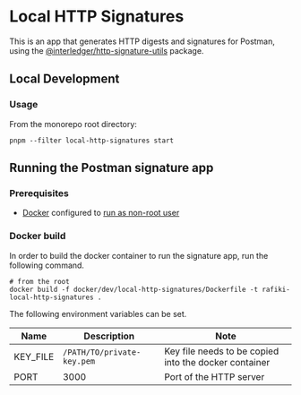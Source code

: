 # Local HTTP Signatures

This is an app that generates HTTP digests and signatures for Postman, using the [@interledger/http-signature-utils](https://github.com/interledger/open-payments/tree/main/packages/http-signature-utils) package.

## Local Development

### Usage

From the monorepo root directory:

```shell
pnpm --filter local-http-signatures start
```

## Running the Postman signature app

### Prerequisites

- [Docker](https://docs.docker.com/engine/install/) configured to [run as non-root user](https://docs.docker.com/engine/install/linux-postinstall/#manage-docker-as-a-non-root-user)

### Docker build

In order to build the docker container to run the signature app, run the following command.

```shell
# from the root
docker build -f docker/dev/local-http-signatures/Dockerfile -t rafiki-local-http-signatures .
```

The following environment variables can be set.

| Name     | Description                | Note                                                  |
| -------- | -------------------------- | ----------------------------------------------------- |
| KEY_FILE | `/PATH/TO/private-key.pem` | Key file needs to be copied into the docker container |
| PORT     | 3000                       | Port of the HTTP server                               |
